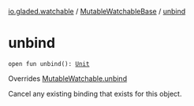 [io.gladed.watchable](../index.md) / [MutableWatchableBase](index.md) / [unbind](./unbind.md)

# unbind

`open fun unbind(): `[`Unit`](https://kotlinlang.org/api/latest/jvm/stdlib/kotlin/-unit/index.html)

Overrides [MutableWatchable.unbind](../-mutable-watchable/unbind.md)

Cancel any existing binding that exists for this object.

